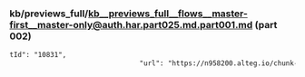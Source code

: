 ### kb/previews_full/kb__previews_full__flows__master-first__master-only@auth.har.part025.md.part001.md (part 002)

```md
tId": "10831",
                                "url": "https://n958200.alteg.io/chunk-6FGVQ7
```

```

